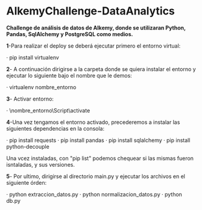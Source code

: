 # AlkemyChallenge-DataAnalytics
**Challenge de análisis de datos de Alkemy, donde se utilizaran Python, Pandas, SqlAlchemy y PostgreSQL como medios.**

**1**-Para realizar el deploy se deberá ejecutar primero el entorno virtual:

·  pip install virtualenv

**2**- A continuación dirigirse a la carpeta donde se quiera instalar el entorno y ejecutar lo siguiente bajo el nombre que le demos:

·  virtualenv nombre_entorno

**3**- Activar entorno:

·  \nombre_entorno\Script\activate

**4**-Una vez tengamos el entorno activado, precederemos a instalar las siguientes dependencias en la consola:

·  pip install requests
·  pip install pandas
·  pip install sqlalchemy
·  pip install python-decouple

Una vcez instaladas, con "pip list" podemos chequear si las mismas fueron isntaladas, y sus versiones.

**5**- Por ultimo, dirigirse al directorio main.py y ejecutar los archivos en el siguiente órden:

·  python extraccion_datos.py
·  python normalizacion_datos.py
·  python db.py


